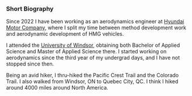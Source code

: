 ### Short Biography

Since 2022 I have been working as an aerodynamics engineer at [Hyundai Motor Company](https://www.hyundai.com/worldwide/en), where I split my time between method development work and aerodynamic development of HMG vehicles.

I attended the [University of Windsor](https://www.uwindsor.ca/engineering/), obtaining both Bachelor of Applied Science and Master of Applied Science there. I started working on aerodynamics since the third year of my undergrad days, and I have not stopped since then. 

Being an avid hiker, I thru-hiked the Pacific Crest Trail and the Colorado Trail. I also walked from Windsor, ON to Quebec City, QC. I think I hiked around 4000 miles around North America. 
